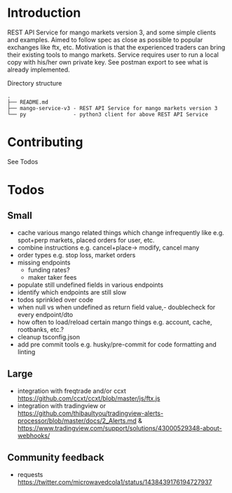 # Introduction
REST API Service for mango  markets version 3, and some simple clients and examples. Aimed to follow spec as close as possible to popular exchanges like ftx, etc. Motivation is that the experienced traders can bring their existing tools to mango markets. Service requires user to run a local copy with his/her own private key. See postman export to see what is already implemented.

Directory structure
```
.
├── README.md
├── mango-service-v3 - REST API Service for mango markets version 3
└── py               - python3 client for above REST API Service
```

# Contributing
See Todos

# Todos
## Small
- cache various mango related things which change infrequently like e.g. spot+perp markets, placed orders for user, etc.
- combine instructions e.g. cancel+place-> modify, cancel many
- order types e.g. stop loss, market orders
- missing endpoints
  - funding rates?
  - maker taker fees
- populate still undefined fields in various endpoints
- identify which endpoints are still slow
- todos sprinkled over code
- when null vs when undefined as return field value,- doublecheck for every endpoint/dto
- how often to load/reload certain mango things e.g. account, cache, rootbanks, etc.?
- cleanup tsconfig.json
- add pre commit tools e.g. husky/pre-commit for code formatting and linting
## Large
- integration with freqtrade and/or ccxt https://github.com/ccxt/ccxt/blob/master/js/ftx.js
- integration with tradingview or https://github.com/thibaultyou/tradingview-alerts-processor/blob/master/docs/2_Alerts.md & https://www.tradingview.com/support/solutions/43000529348-about-webhooks/

## Community feedback
- requests https://twitter.com/microwavedcola1/status/1438439176194727937
